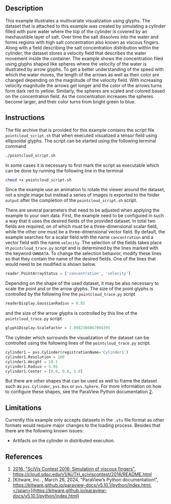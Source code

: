 ## Description ##
This example illustrates a multivariate visualization using glyphs.
The dataset that is attached to this example was created by simulating a cylinder filled with pure water where the top of the cylinder is covered by an inexhaustible layer of salt.
Over time the salt dissolves into the water and forms regions with high salt concentration also known as viscous fingers.
Along with a field describing the salt concentration distribution within the cylinder, the dataset stores a velocity field that describes the water movement inside the container.
The example shows the concentration filed using glyphs shaped like spheres where the velocity of the water is illustrated by arrow glyphs.
To get a better understanding of the speed with which the water moves, the length of the arrows as well as their color are changed depending on the magnitude of the velocity field.
With increasing velocity magnitude the arrows get longer and the color of the arrows turns form dark red to yellow.
Similarly, the spheres are scaled and colored based on the concentration field.
As the concentration increases the spheres become larger, and their color turns from bright green to blue.

## Instructions ##
The file archive that is provided for this example contains the script file `pointcloud_script.sh` that when executed visualized a tensor field using ellipsoidal glyphs.
The script can be started using the following terminal command
```bash
./pointcloud_script.sh
```
In some cases it is necessary to first mark the script as executable which can be done by running the following line in the terminal
```bash
chmod +x pointcloud_script.sh
```
Since the example use an animation to rotate the viewer around the dataset, not a single image but instead a series of images is exported to the folder `output` after the completion of the `pointcloud_script.sh` script.

There are several parameters that need to be adjusted when applying the example to your own data.
First, the example need to be configured in such a way that it uses the desired fields of the provided dataset.
In total two fields are required, on of which must be a three-dimensional scalar field, while the other one must be a three-dimensional vector field.
By default, the example searches for a scalar field with the name `concentration` and a vector field with the name `velocity`.
The selection of the fields takes place in `pointcloud_trace.py` script and is determined by the lines marked with the keyword `OWNDATA`.
To change the selection behavior, modify these lines so that they contain the name of the desired fields.
One of the lines that would need to be modified is shown below.
```python
reader.PointArrayStatus = ['concentration', 'velocity']
```
Depending on the shape of the used dataset, it may be also necessary to scale the point and or the arrow glyphs.
The size of the point glyphs is controlled by the following line the `pointcloud_trace.py` script
```python
readerDisplay.GaussianRadius = 0.05
```
and the size of the arrow glyphs is controlled by this line of the `pointcloud_trace.py` script
```python
glyph1Display.ScaleFactor = 1.0982380867004395
```

The cylinder which surrounds the visualization of the dataset can be controlled using the following lines of the `pointcloud_trace.py` script.
```python
cylinder1 = pvs.Cylinder(registrationName='Cylinder1')
cylinder1.Resolution = 100
cylinder1.Height = 10.1
cylinder1.Radius = 5.05
cylinder1.Center = [0.0, 0.0, 5.0]
```
But there are other shapes that can be used as well to frame the dataset such as `pvs.Cylinder`, `pvs.Box` or `pvs.Sphere`.
For more information on how to configure these shapes, see the ParaView Python documentation [2](#reference_python_api).

## Limitations ##
Currently this example only accepts datasets in the `.vtu` file format as other formats would require major changes to the loading process.
Besides that there are the following known issues:
- Artifacts on the cylinder in distributed execution.

## References ##
1. [<span id="reference_dataset">2016, "SciVis Contest 2016: Simulation of viscous fingers", https://cloud.sdsc.edu/v1/AUTH_sciviscontest/2016/README.html</span>](https://cloud.sdsc.edu/v1/AUTH_sciviscontest/2016/README.html)
2. [<span id="reference_python_api">Kitware, Inc. , March 26, 2024, "ParaView’s Python documentation!", https://kitware.github.io/paraview-docs/v5.10.1/python/index.html.</span>](https://kitware.github.io/paraview-docs/v5.10.1/python/index.html)